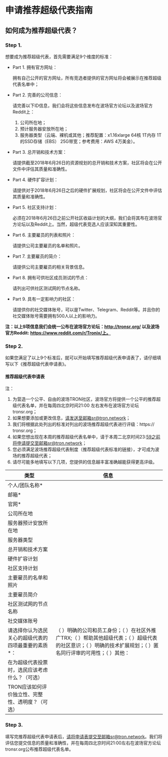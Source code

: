 # 申请推荐超级代表指南

## 如何成为推荐超级代表？

### Step 1. 

想要成为推荐超级代表，首先需要满足9个维度的标准： 

+ Part 1. 拥有官方网址：

    拥有自己公开的官方网址，所有竞选者提供的官方网址将会被展示在推荐超级代表名单中；

+ Part 2. 完善的公司信息：

    请完善以下ID信息，我们会将这些信息发布在波场官方论坛以及波场官方Reddit上：
    1.	公司所在地；
    2.	预计服务器安放所在地；
    3.	服务器类型（云端、裸机或其他；推荐配置：x1.16xlarge 64核 1T内存 1T的SSD存储（EBS） 25G带宽；参考费用：AWS 4万美金）。

+ Part 3. 总开销和技术方案：

    请提供截至2018年6月26日的资源规划的总开销和技术方案，社区将会在公开文件中评估其质量和准确性。

+ Part 4. 硬件扩容计划：

    请提供对于2018年6月26日之后的硬件扩展规划，社区将会在公开文件中评估其质量和准确性。

+ Part 5. 社区支持计划：

    必须在2018年6月26日之前公开社区收益计划的大纲，我们会将其布在波场官方论坛以及Reddit上。当然，超级代表竞选人应该深知其重要性。

+ Part 6. 主要雇员的列表和照片：

    请提供公司主要雇员的名单和照片。

+ Part 7. 主要雇员的简介：

    请提供公司主要雇员的相关背景信息。

+ Part 8. 拥有可供社区成员测试的节点：

    请列出可供社区测试网的节点名称。

+ Part 9. 具有一定影响力的社区：

    请提供你的社交媒体账号，可以是Twitter、Telegram、Reddit等。并且你的社交媒体账号需要拥有500人以上的影响力。

**注：以上9项信息我们会统一公布在波场官方论坛：http://tronsr.org/ 以及波场官方Reddit: https://www.reddit.com/r/Tronix/上。** 

### Step 2.  

如果您满足了以上9个标准后，就可以开始填写推荐超级代表申请表了，请仔细填写以下《推荐超级代表申请表》。

#### 推荐超级代表申请表

注：
1.	为营造一个公平、自由的波场TRON社区，波场官方将提供一个公平的推荐超级代表名单，并在每周四北京时间21:00 左右发布在波场官方论坛tronsr.org；
2.	如果想要添加或更改信息，请发送至邮箱sr@tron.network；
3.	我们将根据此处列出的标准对列出的波场推荐超级代表进行评级：https:// tronsr.org；
4.	如果您想出现在本周的推荐超级代表名单中，请于本周二北京时间23:59之前将申请提交至邮箱sr@tron.network；
5.	您必须满足波场推荐超级代表制度（推荐超级代表标准的链接），才可成为波场的推荐超级代表；
6.	请尽可能多地填写以下几项，您提供的信息越丰富准确越能获得更高评级。
 
|类型|信息|
|---|---|
|个人/团队名称*|
|邮箱*|
|官网*|
|公司所在地|
|服务器预计安放所在地|
|服务器类型|
|总开销和技术方案|
|硬件扩容计划|
|社区支持计划|
|主要雇员的名单和照片|
|主要雇员简介|
|社区测试网的节点名称|
|社交媒体账号|
|请选择你认为选民关心的超级代表的四项最重要的素质*：|（ ）明确的公司和员工身份；（ ）在社区外推广TRX;（ ）帮助其他超级代表；（ ）超级代表的社区意识；（ ）明确的技术扩展规划；（ ）匿名同行评审的可用性；（ ）其他：|
|在为超级代表投票时，选民应该考虑什么？（可选）|
|TRON应该如何评价独立性、完整性、透明度？（可选）|

### Step 3. 

填写完推荐超级代表申请表后，请将申请表提交至邮箱sr@tron.network。我们将评估您提交信息的质量和准确性，并在每周四北京时间21:00左右在波场官方论坛tronsr.org公布推荐超级代表名单。 
